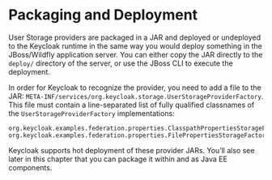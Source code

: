 # Packaging and Deployment

User Storage providers are packaged in a JAR and deployed or undeployed to the Keycloak runtime in the same way you would deploy something in the JBoss/Wildfly application server. You can either copy the JAR directly to the `deploy/` directory of the server, or use the JBoss CLI to execute the deployment.

In order for Keycloak to recognize the provider, you need to add a file to the JAR: `META-INF/services/org.keycloak.storage.UserStorageProviderFactory`. This file must contain a line-separated list of fully qualified classnames of the `UserStorageProviderFactory` implementations:

```
org.keycloak.examples.federation.properties.ClasspathPropertiesStorageFactory
org.keycloak.examples.federation.properties.FilePropertiesStorageFactory
```

Keycloak supports hot deployment of these provider JARs. You’ll also see later in this chapter that you can package it within and as Java EE components.
